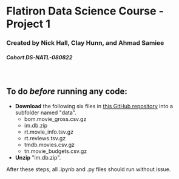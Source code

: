 # Flatiron Data Science Course - Project 1
### Created by Nick Hall, Clay Hunn, and Ahmad Samiee
##### Cohort DS-NATL-080822
&nbsp; 
## <b/>To do <i/>before</i> running any code:</b>
<ul/> 
  <li><b/>Download</b> the following six files in <a/ href="https://github.com/learn-co-curriculum/dsc-phase-1-project-v2-4/tree/master/zippedData">this GitHub repository</a> into a subfolder named "data".
    <ul/>
      <li>bom.movie_gross.csv.gz</li>
      <li>im.db.zip</li>
      <li>rt.movie_info.tsv.gz</li>
      <li>rt.reviews.tsv.gz</li>
      <li>tmdb.movies.csv.gz</li>
      <li>tn.movie_budgets.csv.gz</li>
    </ul>
  </li>
  <li><b/>Unzip</b> "im.db.zip".</li>
</ul>
After these steps, all .ipynb and .py files should run without issue.
